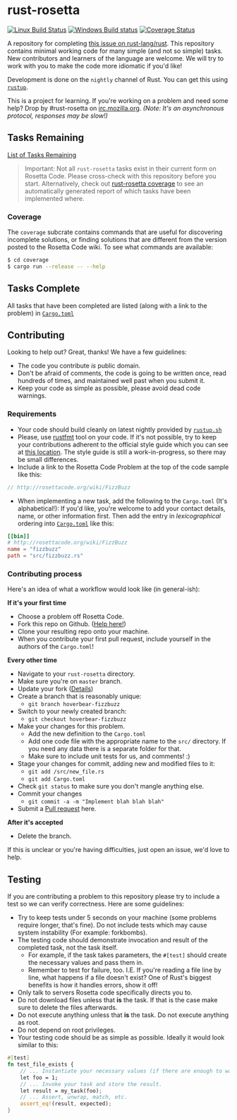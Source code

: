 # rust-rosetta #
[![Linux Build Status](https://travis-ci.org/Hoverbear/rust-rosetta.png)](https://travis-ci.org/Hoverbear/rust-rosetta)
[![Windows Build status](https://ci.appveyor.com/api/projects/status/xtm3xu8j4sou5jst/branch/master?svg=true)](https://ci.appveyor.com/project/Hoverbear/rust-rosetta/branch/master)
[![Coverage Status](https://coveralls.io/repos/Hoverbear/rust-rosetta/badge.svg?branch=master&service=github)](https://coveralls.io/github/Hoverbear/rust-rosetta?branch=master)

A repository for completing [this issue on rust-lang/rust](https://github.com/rust-lang/rust/issues/10513). This repository contains minimal working code for many simple (and not so simple) tasks. New contributors and learners of the language are welcome. We will try to work with you to make the code more idiomatic if you'd like!

Development is done on the `nightly` channel of Rust. You can get this using [`rustup`](rustup.rs).

This is a project for learning. If you're working on a problem and need some help? Drop by #rust-rosetta on [irc.mozilla.org](https://kiwiirc.com/client/irc.mozilla.org). *(Note: It's an asynchronous protocol, responses may be slow!)*

## Tasks Remaining ##

[List of Tasks Remaining](http://rosettacode.org/wiki/Reports:Tasks_not_implemented_in_Rust)

> Important: Not all `rust-rosetta` tasks exist in their current form on Rosetta Code. Please cross-check with this repository before you start. Alternatively, check out [rust-rosetta coverage](https://euclio.github.io/rosetta-coverage) to see an automatically generated report of which tasks have been implemented where.

### Coverage ###

The `coverage` subcrate contains commands that are useful for discovering
incomplete solutions, or finding solutions that are different from the version
posted to the Rosetta Code wiki. To see what commands are available:

```sh
$ cd coverage
$ cargo run --release -- --help
```

## Tasks Complete ##

All tasks that have been completed are listed (along with a link to the problem) in [`Cargo.toml`](./Cargo.toml)

## Contributing ##
Looking to help out? Great, thanks! We have a few guidelines:

* The code you contribute *is* public domain.
* Don't be afraid of comments, the code is going to be written once, read hundreds of times, and maintained well past when you submit it.
* Keep your code as simple as possible, please avoid dead code warnings.

### Requirements ###
* Your code should build cleanly on latest nightly provided by [`rustup.sh`](http://doc.rust-lang.org/book/installing-rust.html)
* Please, use [rustfmt](https://github.com/rust-lang-nursery/rustfmt) tool on your code.
If it's not possible, try to keep your contributions adherent to the official style guide which you can see at [this location](http://doc.rust-lang.org/nightly/style/). The style guide is still a work-in-progress, so there may be small differences.
* Include a link to the Rosetta Code Problem at the top of the code sample like this:

```rust
// http://rosettacode.org/wiki/FizzBuzz
```
* When implementing a new task, add the following to the `Cargo.toml` (It's alphabetical!):
If you'd like, you're welcome to add your contact details, name, or other information first.
Then add the entry in *lexicographical* ordering into [`Cargo.toml`](./Cargo.toml) like this:

```toml
[[bin]]
# http://rosettacode.org/wiki/FizzBuzz
name = "fizzbuzz"
path = "src/fizzbuzz.rs"
```

### Contributing process ###
Here's an idea of what a workflow would look like (in general-ish):

**If it's your first time**

* Choose a problem off Rosetta Code.
* Fork this repo on Github. ([Help here!](https://help.github.com/articles/fork-a-repo/))
* Clone your resulting repo onto your machine.
* When you contribute your first pull request, include yourself in the authors of the `Cargo.toml`!

**Every other time**

* Navigate to your `rust-rosetta` directory.
* Make sure you're on `master` branch.
* Update your fork ([Details](https://help.github.com/articles/syncing-a-fork/))
* Create a branch that is reasonably unique:
    - `git branch hoverbear-fizzbuzz`
* Switch to your newly created branch:
    - `git checkout hoverbear-fizzbuzz`
* Make your changes for this problem.
    - Add the new definition to the `Cargo.toml`
    - Add one code file with the appropriate name to the `src/` directory. If you need any data there is a separate folder for that.
    - Make sure to include unit tests for us, and comments! :)
* Stage your changes for commit, adding new and modified files to it:
    - `git add /src/new_file.rs`
    - `git add Cargo.toml`
* Check `git status` to make sure you don't mangle anything else.
* Commit your changes
    - `git commit -a -m "Implement blah blah blah"`
* Submit a [Pull request](https://help.github.com/articles/creating-a-pull-request/) here.

**After it's accepted**

* Delete the branch.

If this is unclear or you're having difficulties, just open an issue, we'd love to help.

## Testing ##

If you are contributing a problem to this repository please try to include a test so we can verify correctness. Here are some guidelines:

* Try to keep tests under 5 seconds on your machine (some problems require longer, that's fine). Do not include tests which may cause system instability (For example: forkbombs).
* The testing code should demonstrate invocation and result of the completed task, not the task itself.
  * For example, if the task takes parameters, the `#[test]` should create the necessary values and pass them in.
  * Remember to test for failure, too. I.E. If you're reading a file line by line, what happens if a file doesn't exist? One of Rust's biggest benefits is how it handles errors, show it off!
* Only talk to servers Rosetta code specifically directs you to.
* Do not download files unless that **is** the task. If that is the case make sure to delete the files afterwards.
* Do not execute anything unless that **is** the task. Do not execute anything as root.
* Do not depend on root privileges.
* Your testing code should be as simple as possible. Ideally it would look similar to this:

```rust
#[test]
fn test_file_exists {
    // ... Instantiate your necessary values (if there are enough to warrant it!) to pass in.
    let foo = 1;
    // ... Invoke your task and store the result.
    let result = my_task(foo);
    // ... Assert, unwrap, match, etc.
    assert_eq!(result, expected);
}
```
